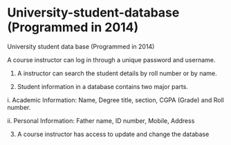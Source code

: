# University-student-database (Programmed in 2014)
University student data base (Programmed in 2014)


A course instructor can log in through a unique password and username. 


1. A instructor can search the student details by roll number or by name.


2. Student information in a database contains two major parts.


i. Academic Information: Name, Degree title, section, CGPA (Grade) and Roll number.


ii. Personal Information: Father name, ID number, Mobile, Address


3. A course instructor has access to update and change the database
